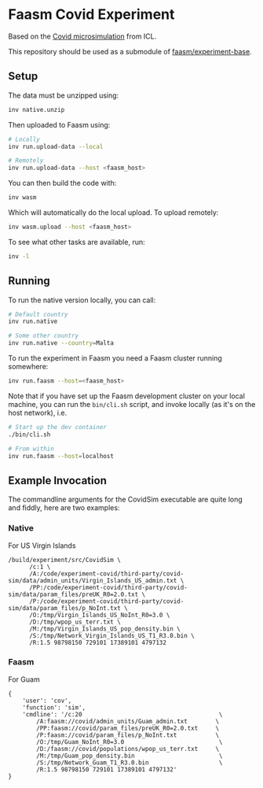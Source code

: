 # Faasm Covid Experiment

Based on the [Covid microsimulation](https://github.com/mrc-ide/covid-sim) from
ICL. 

This repository should be used as a submodule of 
[faasm/experiment-base](https://github.com/faasm/experiment-base).

## Setup

The data must be unzipped using:

```bash
inv native.unzip
```

Then uploaded to Faasm using:

```bash
# Locally
inv run.upload-data --local

# Remotely
inv run.upload-data --host <faasm_host>
```

You can then build the code with:

```bash
inv wasm
```

Which will automatically do the local upload. To upload remotely:

```bash
inv wasm.upload --host <faasm_host>
```

To see what other tasks are available, run:

```bash
inv -l
```

## Running

To run the native version locally, you can call:

```bash
# Default country
inv run.native

# Some other country
inv run.native --country=Malta
```

To run the experiment in Faasm you need a Faasm cluster running somewhere:

```bash
inv run.faasm --host=<faasm_host>
```

Note that if you have set up the Faasm development cluster on your local
machine, you can run the `bin/cli.sh` script, and invoke locally (as it's on the
host network), i.e.

```bash
# Start up the dev container
./bin/cli.sh

# From within
inv run.faasm --host=localhost
```

## Example Invocation

The commandline arguments for the CovidSim executable are quite long and fiddly,
here are two examples:

### Native

For US Virgin Islands

```
/build/experiment/src/CovidSim \
      /c:1 \
      /A:/code/experiment-covid/third-party/covid-sim/data/admin_units/Virgin_Islands_US_admin.txt \
      /PP:/code/experiment-covid/third-party/covid-sim/data/param_files/preUK_R0=2.0.txt \
      /P:/code/experiment-covid/third-party/covid-sim/data/param_files/p_NoInt.txt \
      /O:/tmp/Virgin_Islands_US_NoInt_R0=3.0 \
      /D:/tmp/wpop_us_terr.txt \
      /M:/tmp/Virgin_Islands_US_pop_density.bin \
      /S:/tmp/Network_Virgin_Islands_US_T1_R3.0.bin \
      /R:1.5 98798150 729101 17389101 4797132
```

### Faasm

For Guam

```
{
    'user': 'cov', 
    'function': 'sim', 
    'cmdline': '/c:20                                       \
        /A:faasm://covid/admin_units/Guam_admin.txt        \
        /PP:faasm://covid/param_files/preUK_R0=2.0.txt     \
        /P:faasm://covid/param_files/p_NoInt.txt           \
        /O:/tmp/Guam_NoInt_R0=3.0                           \
        /D:/faasm://covid/populations/wpop_us_terr.txt     \
        /M:/tmp/Guam_pop_density.bin                        \
        /S:/tmp/Network_Guam_T1_R3.0.bin                    \
        /R:1.5 98798150 729101 17389101 4797132'
}
```
